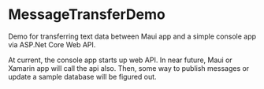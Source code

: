 # MessageTransferDemo
Demo for transferring text data between Maui app and a simple console app via ASP.Net Core Web API.

At current, the console app starts up web API. In near future, Maui or Xamarin app will call the api also.
Then, some way to publish messages or update a sample database will be figured out.
